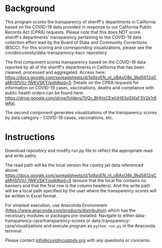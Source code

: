 # Background
This program scores the transparency of sheriff's departments in California based on the COVID-19 data provided in response to our California Public Records Act (CPRA) requests. Please note that this does NOT score sheriff's departments' transparency pertaining to the COVID-19 data collection effort lead by the Board of State and Community Corrections (BSCC). For this scoring and corresponding visualizations, please see the covidincustody/data-transparency-bscc repository. 

The first component scores transparency based on the COVID-19 data reported by all of the sheriff's departments in California that has been cleaned, processed and aggregated. Access here: https://docs.google.com/spreadsheets/d/1q9zoEN_nI_oBAxO8k_9kd5612gCaMHSfViU-1WKVSKY/edit#gid=0. Details on the CPRA requests for information on COVID-19 cases, vaccinations, deaths and compliance with public health orders can be found here: https://drive.google.com/drive/folders/1VQr_BHHzCEwUH93qSXlsF3V2k1r6wAxi. 

The second component generates visualizations of the transparency scores by data category - COVID-19 cases, vaccinations, etc. 

# Instructions
Download repository and modify run.py file to reflect the appropriate read and write paths. 

The read path will be the local version the county jail data referenced above: https://docs.google.com/spreadsheets/d/1q9zoEN_nI_oBAxO8k_9kd5612gCaMHSfViU-1WKVSKY/edit#gid=0 (ensure that the local file contains no banners and that the first row is the column headers). And the write path will be a local path specified by the user where the transparency scores will be written in Excel format.

For simplest execution, use Anaconda Environment (https://www.anaconda.com/products/distribution) which has the necessary modules or packages pre-installed. Navigate to either data-transparency-cpra/transparency-scores or data-transparency-cpra/visualizations and execute program as ``python run.py`` in the Anaconda terminal.

Please contact info@covidincustody.org with any questions or concerns.
